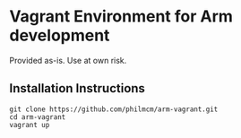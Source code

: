 # Vagrant Environment for Arm development

Provided as-is.  Use at own risk.

## Installation Instructions

```
git clone https://github.com/philmcm/arm-vagrant.git
cd arm-vagrant
vagrant up
```
